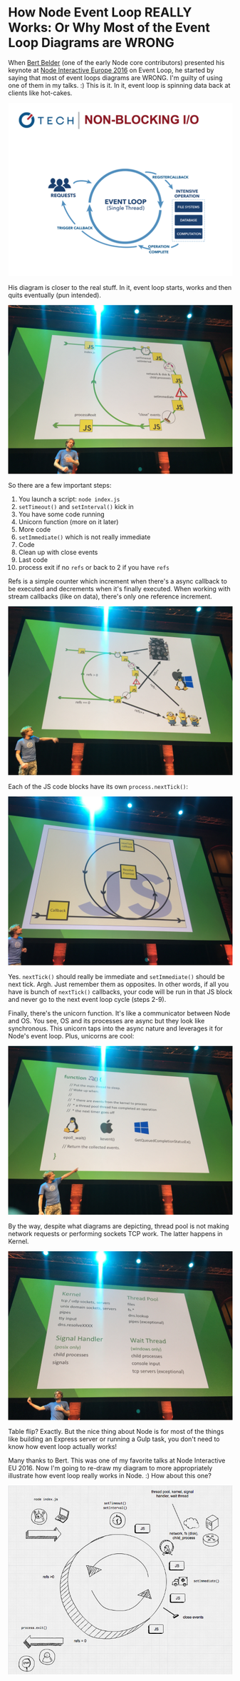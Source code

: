 # How Node Event Loop REALLY Works: Or Why Most of the Event Loop Diagrams are WRONG

When [Bert Belder](https://twitter.com/piscisaureus) (one of the early Node core contributors) presented his keynote at [Node Interactive Europe 2016](http://webapplog.com/node-interactive-eu-2016) on Event Loop, he started by saying that most of event loops diagrams are WRONG. I'm guilty of using one of them in my talks. :) This is it. In it, event loop is spinning data back at clients like hot-cakes.

![title](images/non-blocking.png)

His diagram is closer to the real stuff. In it, event loop starts, works and then quits eventually (pun intended).


![title](images/IMG_7868.jpg)

So there are a few important steps:

1. You launch a script: `node index.js`
2. `setTimeout()` and `setInterval()` kick in
3. You have some code running
4. Unicorn function (more on it later)
5. More code
6. `setImmediate()` which is not really immediate
7. Code
8. Clean up with close events
9. Last code
10. process exit if no `refs` or back to 2 if you have `refs`

Refs is a simple counter which increment when there's a async callback to be executed and decrements when it's finally executed. When working with stream callbacks (like on data), there's only one reference increment.

![title](images/IMG_7869.jpg)

Each of the JS code blocks have its own `process.nextTick()`:

![title](images/IMG_7872.jpg)

Yes. `nextTick()` should really be immediate and `setImmediate()` should be next tick. Argh. Just remember them as opposites. In other words, if all you have is bunch of `nextTick()` callbacks, your code will be run in that JS block and never go to the next event loop cycle (steps 2-9).

Finally, there's the unicorn function. It's like a communicator between Node and OS. You see, OS and its processes are async but they look like synchronous. This unicorn taps into the async nature and leverages it for Node's event loop. Plus, unicorns are cool:

![title](images/IMG_7870.jpg)


By the way, despite what diagrams are depicting, thread pool is not making network requests or performing sockets TCP work. The latter happens in Kernel. 

![title](images/IMG_7871.jpg)

Table flip? Exactly. But the nice thing about Node is for most of the things like building an Express server or running a Gulp task, you don't need to know how event loop actually works!

Many thanks to Bert. This was one of my favorite talks at Node Interactive EU 2016. Now I'm going to re-draw my diagram to more appropriately illustrate how event loop really works in Node. :) How about this one?

![title](images/event-loop.png)